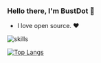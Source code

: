 ### Hello there, I'm BustDot 👋
- I love open source. ❤️

![skills](https://skillicons.dev/icons?i=py,go,java,react,docker,cpp,html,css,git,linux,mysql,vscode,vue,tailwind,ps)

[![Top Langs](https://github-readme-stats.vercel.app/api/top-langs/?username=BustDot&hide=vue,typescript,html)](https://github.com/BustDot/github-readme-stats)
